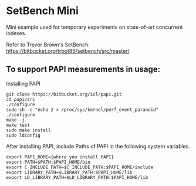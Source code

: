 # SetBench Mini

Mini example used for temporary experiments on state-of-art concurrent indexes.

Refer to Trevor Brown's SetBench: https://bitbucket.org/trbot86/setbench/src/master/

## To support PAPI measurements in usage:

Installing PAPI
```
git clone https://bitbucket.org/icl/papi.git
cd papi/src
./configure
sudo sh -c "echo 2 > /proc/sys/kernel/perf_event_paranoid"
./configure
make -j
make test
sudo make install
sudo ldconfig
```

After installing PAPI, include Paths of PAPI in the following system variables.
```
export PAPI_HOME={where you install PAPI}
export PATH=$PATH:$PAPI_HOME/bin
export C_INCLUDE_PATH=$C_INCLUDE_PATH:$PAPI_HOME/include
export LIBRARY_PATH=$LIBRARY_PATH:$PAPI_HOME/lib
export LD_LIBRARY_PATH=$LD_LIBRARY_PATH:$PAPI_HOME/lib
```
